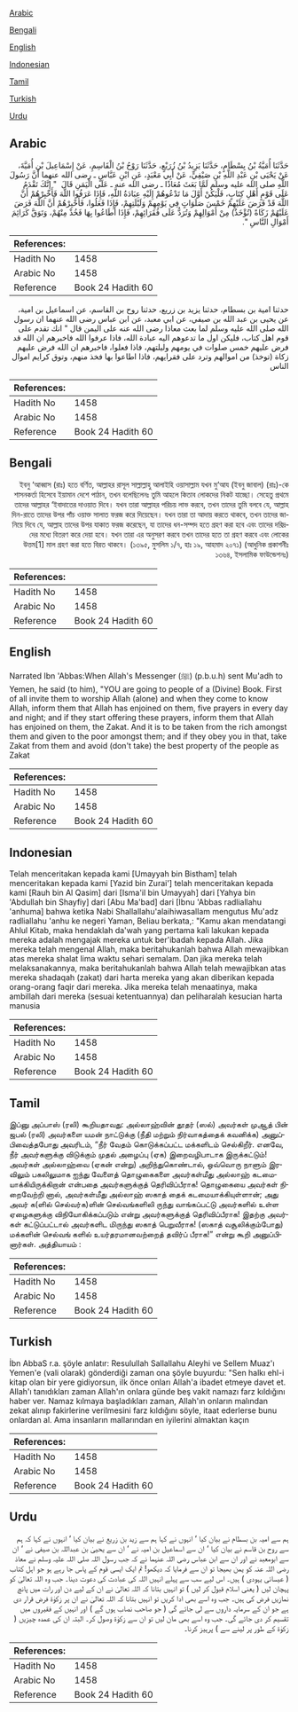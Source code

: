 [Arabic](#arabic)

[Bengali](#bengali)

[English](#english)

[Indonesian](#indonesian)

[Tamil](#tamil)

[Turkish](#turkish)

[Urdu](#urdu)

## Arabic


<div dir="rtl" lang="ar" style={{fontSize:'larger',backgroundColor:'#f8f9fa',padding:20}}>
حَدَّثَنَا أُمَيَّةُ بْنُ بِسْطَامٍ، حَدَّثَنَا يَزِيدُ بْنُ زُرَيْعٍ، حَدَّثَنَا رَوْحُ بْنُ الْقَاسِمِ، عَنْ إِسْمَاعِيلَ بْنِ أُمَيَّةَ، عَنْ يَحْيَى بْنِ عَبْدِ اللَّهِ بْنِ صَيْفِيٍّ، عَنْ أَبِي مَعْبَدٍ، عَنِ ابْنِ عَبَّاسٍ ـ رضى الله عنهما أَنَّ رَسُولَ اللَّهِ صلى الله عليه وسلم لَمَّا بَعَثَ مُعَاذًا ـ رضى الله عنه ـ عَلَى الْيَمَنِ قَالَ ‏ "‏ إِنَّكَ تَقْدَمُ عَلَى قَوْمٍ أَهْلِ كِتَابٍ، فَلْيَكُنْ أَوَّلَ مَا تَدْعُوهُمْ إِلَيْهِ عِبَادَةُ اللَّهِ، فَإِذَا عَرَفُوا اللَّهَ فَأَخْبِرْهُمْ أَنَّ اللَّهَ قَدْ فَرَضَ عَلَيْهِمْ خَمْسَ صَلَوَاتٍ فِي يَوْمِهِمْ وَلَيْلَتِهِمْ، فَإِذَا فَعَلُوا، فَأَخْبِرْهُمْ أَنَّ اللَّهَ فَرَضَ عَلَيْهُمْ زَكَاةً ‏(‏تُؤْخَذُ‏)‏ مِنْ أَمْوَالِهِمْ وَتُرَدُّ عَلَى فُقَرَائِهِمْ، فَإِذَا أَطَاعُوا بِهَا فَخُذْ مِنْهُمْ، وَتَوَقَّ كَرَائِمَ أَمْوَالِ النَّاسِ ‏"‏‏.‏
</div>
<div style={{backgroundColor:'#f8f9fa',padding:20, marginBottom: 10}}><table> <thead> <tr> <th>References:</th> <th></th> </tr> </thead> <tbody><tr><td>Hadith No</td><td>1458</td></tr><tr><td>Arabic No</td><td>1458</td></tr><tr><td>Reference</td><td>Book 24 Hadith 60</td></tr></tbody></table></div>


<div dir="rtl" lang="ar" style={{fontSize:'larger',backgroundColor:'#f8f9fa',padding:20}}>
حدثنا امية بن بسطام، حدثنا يزيد بن زريع، حدثنا روح بن القاسم، عن اسماعيل بن امية، عن يحيى بن عبد الله بن صيفي، عن ابي معبد، عن ابن عباس رضى الله عنهما ان رسول الله صلى الله عليه وسلم لما بعث معاذا رضى الله عنه على اليمن قال " انك تقدم على قوم اهل كتاب، فليكن اول ما تدعوهم اليه عبادة الله، فاذا عرفوا الله فاخبرهم ان الله قد فرض عليهم خمس صلوات في يومهم وليلتهم، فاذا فعلوا، فاخبرهم ان الله فرض عليهم زكاة (توخذ) من اموالهم وترد على فقرايهم، فاذا اطاعوا بها فخذ منهم، وتوق كرايم اموال الناس
</div>
<div style={{backgroundColor:'#f8f9fa',padding:20, marginBottom: 10}}><table> <thead> <tr> <th>References:</th> <th></th> </tr> </thead> <tbody><tr><td>Hadith No</td><td>1458</td></tr><tr><td>Arabic No</td><td>1458</td></tr><tr><td>Reference</td><td>Book 24 Hadith 60</td></tr></tbody></table></div>

## Bengali


<div dir="rtl" lang="bn" style={{fontSize:'larger',backgroundColor:'#f8f9fa',padding:20}}>
ইবনু ‘আব্বাস (রাঃ) হতে বর্ণিত, আল্লাহর রাসূল সাল্লাল্লাহু আলাইহি ওয়াসাল্লাম যখন মু‘আয (ইবনু জাবাল) (রাঃ)-কে শাসনকর্তা হিসেবে ইয়ামান দেশে পাঠান, তখন বলেছিলেনঃ তুমি আহলে কিতাব লোকদের নিকট যাচ্ছো। সেহেতু প্রথমে তাদের আল্লাহর ‘ইবাদাতের দাওয়াত দিবে। যখন তারা আল্লাহর পরিচয় লাভ করবে, তখন তাদের তুমি বলবে যে, আল্লাহ দিন-রাতে তাদের উপর পাঁচ ওয়াক্ত সালাত ফরজ করে দিয়েছেন। যখন তারা তা আদায় করতে থাকবে, তখন তাদের জানিয়ে দিবে যে, আল্লাহ তাদের উপর যাকাত ফরজ করেছেন, যা তাদের ধন-সম্পদ হতে গ্রহণ করা হবে এবং তাদের দরিদ্রদের মধ্যে বিতরণ করে দেয়া হবে। যখন তারা এর অনুসরণ করবে তখন তাদের হতে তা গ্রহণ করবে এবং লোকের উত্তম[1] মাল গ্রহণ করা হতে বিরত থাকবে। (১৩৯৫, মুসলিম ১/৭, হাঃ ১৯, আহমাদ ২০৭১) (আধুনিক প্রকাশনীঃ ১৩৬৪, ইসলামিক ফাউন্ডেশনঃ)
</div>
<div style={{backgroundColor:'#f8f9fa',padding:20, marginBottom: 10}}><table> <thead> <tr> <th>References:</th> <th></th> </tr> </thead> <tbody><tr><td>Hadith No</td><td>1458</td></tr><tr><td>Arabic No</td><td>1458</td></tr><tr><td>Reference</td><td>Book 24 Hadith 60</td></tr></tbody></table></div>

## English


<div dir="ltr" lang="en" style={{fontSize:'larger',backgroundColor:'#f8f9fa',padding:20}}>
Narrated Ibn 'Abbas:When Allah's Messenger (ﷺ) (p.b.u.h) sent Mu'adh to Yemen, he said (to him), "YOU are going to people of a (Divine) Book. First of all invite them to worship Allah (alone) and when they come to know Allah, inform them that Allah has enjoined on them, five prayers in every day and night; and if they start offering these prayers, inform them that Allah has enjoined on them, the Zakat. And it is to be taken from the rich amongst them and given to the poor amongst them; and if they obey you in that, take Zakat from them and avoid (don't take) the best property of the people as Zakat
</div>
<div style={{backgroundColor:'#f8f9fa',padding:20, marginBottom: 10}}><table> <thead> <tr> <th>References:</th> <th></th> </tr> </thead> <tbody><tr><td>Hadith No</td><td>1458</td></tr><tr><td>Arabic No</td><td>1458</td></tr><tr><td>Reference</td><td>Book 24 Hadith 60</td></tr></tbody></table></div>

## Indonesian


<div dir="ltr" lang="id" style={{fontSize:'larger',backgroundColor:'#f8f9fa',padding:20}}>
Telah menceritakan kepada kami [Umayyah bin Bistham] telah menceritakan kepada kami [Yazid bin Zurai'] telah menceritakan kepada kami [Rauh bin Al Qasim] dari [Isma'il bin Umayyah] dari [Yahya bin 'Abdullah bin Shayfiy] dari [Abu Ma'bad] dari [Ibnu 'Abbas radliallahu 'anhuma] bahwa ketika Nabi Shallallahu'alaihiwasallam mengutus Mu'adz radliallahu 'anhu ke negeri Yaman, Beliau berkata,: "Kamu akan mendatangi Ahlul Kitab, maka hendaklah da'wah yang pertama kali lakukan kepada mereka adalah mengajak mereka untuk ber'ibadah kepada Allah. Jika mereka telah mengenal Allah, maka beritahukanlah bahwa Allah mewajibkan atas mereka shalat lima waktu sehari semalam. Dan jika mereka telah melaksanakannya, maka beritahukanlah bahwa Allah telah mewajibkan atas mereka shadaqah (zakat) dari harta mereka yang akan diberikan kepada orang-orang faqir dari mereka. Jika mereka telah menaatinya, maka ambillah dari mereka (sesuai ketentuannya) dan peliharalah kesucian harta manusia
</div>
<div style={{backgroundColor:'#f8f9fa',padding:20, marginBottom: 10}}><table> <thead> <tr> <th>References:</th> <th></th> </tr> </thead> <tbody><tr><td>Hadith No</td><td>1458</td></tr><tr><td>Arabic No</td><td>1458</td></tr><tr><td>Reference</td><td>Book 24 Hadith 60</td></tr></tbody></table></div>

## Tamil


<div dir="ltr" lang="ta" style={{fontSize:'larger',backgroundColor:'#f8f9fa',padding:20}}>
இப்னு அப்பாஸ் (ரலி) கூறியதாவது: அல்லாஹ்வின் தூதர் (ஸல்) அவர்கள் முஆத் பின் ஜபல் (ரலி) அவர்களை யமன் நாட்டுக்கு (நீதி மற்றும் நிர்வாகத்தைக் கவனிக்க) அனுப்பிவைத்தபோது அவரிடம், “நீர் வேதம் கொடுக்கப்பட்ட மக்களிடம் செல்கிறீர். எனவே, நீர் அவர்களுக்கு விடுக்கும் முதல் அழைப்பு (ஏக) இறைவழிபாடாக இருக்கட்டும்! அவர்கள் அல்லாஹ்வை (ஏகன் என்று) அறிந்துகொண்டால், ஒவ்வொரு நாளும் இரவிலும் பகலிலுமாக ஐந்து வேளைத் தொழுகைகளை அவர்கள்மீது அல்லாஹ் கடமையாக்கியிருக்கிறான் என்பதை அவர்களுக்குத் தெரிவிப்பீராக! தொழுகையை அவர்கள் நிறைவேற்றி னால், அவர்கள்மீது அல்லாஹ் ஸகாத் தைக் கடமையாக்கியுள்ளான்; அது அவர் க(ளில் செல்வர்க)ளின் செல்வங்களிலி ருந்து வாங்கப்பட்டு அவர்களில் உள்ள ஏழைகளுக்கு விநியோகிக்கப்படும் என்று அவர்களுக்குத் தெரிவிப்பீராக! இதற்கு அவர்கள் கட்டுப்பட்டால் அவர்களிட மிருந்து ஸகாத் பெறுவீராக! (ஸகாத் வசூலிக்கும்போது) மக்களின் செல்வங் களில் உயர்தரமானவற்றைத் தவிர்ப் பீராக!” என்று கூறி அனுப்பினார்கள். அத்தியாயம் :
</div>
<div style={{backgroundColor:'#f8f9fa',padding:20, marginBottom: 10}}><table> <thead> <tr> <th>References:</th> <th></th> </tr> </thead> <tbody><tr><td>Hadith No</td><td>1458</td></tr><tr><td>Arabic No</td><td>1458</td></tr><tr><td>Reference</td><td>Book 24 Hadith 60</td></tr></tbody></table></div>

## Turkish


<div dir="ltr" lang="tr" style={{fontSize:'larger',backgroundColor:'#f8f9fa',padding:20}}>
İbn AbbaS r.a. şöyle anlatır: Resulullah Sallallahu Aleyhi ve Sellem Muaz'ı Yemen'e (vali olarak) gönderdiği zaman ona şöyle buyurdu: "Sen halkı ehl-i kitap olan bir yere gidiyorsun, ilk önce onları Allah'a ibadet etmeye davet et. Allah'ı tanıdıkları zaman Allah'ın onlara günde beş vakit namazı farz kıldığını haber ver. Namaz kılmaya başladıkları zaman, Allah'ın onların malından zekat alınıp fakirlerine verilmesini farz kıldığını söyle, itaat ederlerse bunu onlardan al. Ama insanların mallarından en iyilerini almaktan kaçın
</div>
<div style={{backgroundColor:'#f8f9fa',padding:20, marginBottom: 10}}><table> <thead> <tr> <th>References:</th> <th></th> </tr> </thead> <tbody><tr><td>Hadith No</td><td>1458</td></tr><tr><td>Arabic No</td><td>1458</td></tr><tr><td>Reference</td><td>Book 24 Hadith 60</td></tr></tbody></table></div>

## Urdu


<div dir="rtl" lang="ur" style={{fontSize:'larger',backgroundColor:'#f8f9fa',padding:20}}>
ہم سے امیہ بن بسطام نے بیان کیا ‘ انہوں نے کہا ہم سے زید بن زریع نے بیان کیا ‘ انہوں نے کہا کہ ہم سے روح بن قاسم نے بیان کیا ‘ ان سے اسماعیل بن امیہ نے ‘ ان سے یحییٰ بن عبداللہ بن صیفی نے ‘ ان سے ابومعبد نے اور ان سے ابن عباس رضی اللہ عنہما نے کہ جب رسول اللہ صلی اللہ علیہ وسلم نے معاذ رضی اللہ عنہ کو یمن بھیجا تو ان سے فرمایا کہ دیکھو! تم ایک ایسی قوم کے پاس جا رہے ہو جو اہل کتاب ( عیسائی یہودی ) ہیں۔ اس لیے سب سے پہلے انہیں اللہ کی عبادت کی دعوت دینا۔ جب وہ اللہ تعالیٰ کو پہچان لیں ( یعنی اسلام قبول کر لیں ) تو انہیں بتانا کہ اللہ تعالیٰ نے ان کے لیے دن اور رات میں پانچ نمازیں فرض کی ہیں۔ جب وہ اسے بھی ادا کریں تو انہیں بتانا کہ اللہ تعالیٰ نے ان پر زکوٰۃ فرض قرار دی ہے جو ان کے سرمایہ داروں سے لی جائے گی ( جو صاحب نصاب ہوں گے ) اور انہیں کے فقیروں میں تقسیم کر دی جائے گی۔ جب وہ اسے بھی مان لیں تو ان سے زکوٰۃ وصول کر۔ البتہ ان کی عمدہ چیزیں ( زکوٰۃ کے طور پر لینے سے ) پرہیز کرنا۔
</div>
<div style={{backgroundColor:'#f8f9fa',padding:20, marginBottom: 10}}><table> <thead> <tr> <th>References:</th> <th></th> </tr> </thead> <tbody><tr><td>Hadith No</td><td>1458</td></tr><tr><td>Arabic No</td><td>1458</td></tr><tr><td>Reference</td><td>Book 24 Hadith 60</td></tr></tbody></table></div>